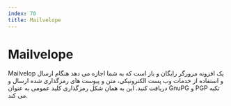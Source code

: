 ```yaml
---
index: 70
title: Mailvelope
---
```

# Mailvelope


Mailvelop یک افزونه مرورگر رایگان و باز است که به شما اجازه می دهد هنگام ارسال و استفاده از خدمات وب پست الکترونیکی، متن و پیوست های رمزگذاری شده ارسال و دریافت کنید. این به همان شکل رمزگذاری کلید عمومی به عنوان GnuPG و PGP تکیه می کند.